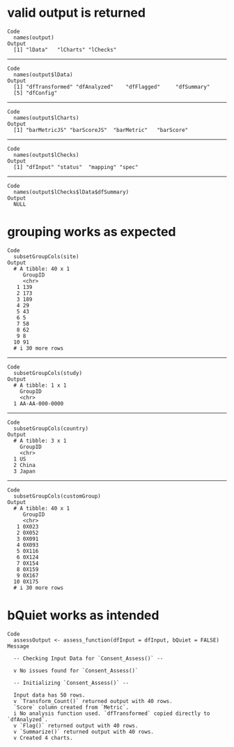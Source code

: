 # valid output is returned

    Code
      names(output)
    Output
      [1] "lData"   "lCharts" "lChecks"

---

    Code
      names(output$lData)
    Output
      [1] "dfTransformed" "dfAnalyzed"    "dfFlagged"     "dfSummary"    
      [5] "dfConfig"     

---

    Code
      names(output$lCharts)
    Output
      [1] "barMetricJS" "barScoreJS"  "barMetric"   "barScore"   

---

    Code
      names(output$lChecks)
    Output
      [1] "dfInput" "status"  "mapping" "spec"   

---

    Code
      names(output$lChecks$lData$dfSummary)
    Output
      NULL

# grouping works as expected

    Code
      subsetGroupCols(site)
    Output
      # A tibble: 40 x 1
         GroupID
         <chr>  
       1 139    
       2 173    
       3 189    
       4 29     
       5 43     
       6 5      
       7 58     
       8 62     
       9 8      
      10 91     
      # i 30 more rows

---

    Code
      subsetGroupCols(study)
    Output
      # A tibble: 1 x 1
        GroupID       
        <chr>         
      1 AA-AA-000-0000

---

    Code
      subsetGroupCols(country)
    Output
      # A tibble: 3 x 1
        GroupID
        <chr>  
      1 US     
      2 China  
      3 Japan  

---

    Code
      subsetGroupCols(customGroup)
    Output
      # A tibble: 40 x 1
         GroupID
         <chr>  
       1 0X023  
       2 0X052  
       3 0X091  
       4 0X093  
       5 0X116  
       6 0X124  
       7 0X154  
       8 0X159  
       9 0X167  
      10 0X175  
      # i 30 more rows

# bQuiet works as intended

    Code
      assessOutput <- assess_function(dfInput = dfInput, bQuiet = FALSE)
    Message
      
      -- Checking Input Data for `Consent_Assess()` --
      
      v No issues found for `Consent_Assess()`
      
      -- Initializing `Consent_Assess()` --
      
      Input data has 50 rows.
      v `Transform_Count()` returned output with 40 rows.
      `Score` column created from `Metric`.
      i No analysis function used. `dfTransformed` copied directly to `dfAnalyzed`.
      v `Flag()` returned output with 40 rows.
      v `Summarize()` returned output with 40 rows.
      v Created 4 charts.

